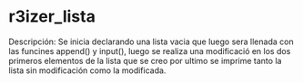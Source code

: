 # r3izer_lista
Descripción: Se inicia declarando una lista vacia que luego sera llenada con las funcines append()
y input(), luego se realiza una modificació en los dos primeros elementos de la lista que se creo 
por ultimo se imprime tanto la lista sin modificación como la modificada.
